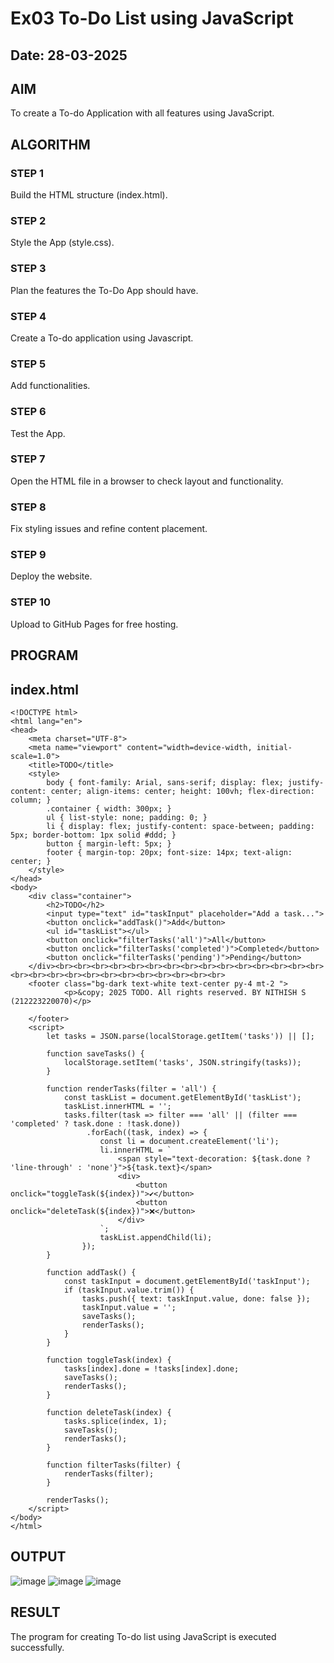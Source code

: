 # Ex03 To-Do List using JavaScript
## Date: 28-03-2025

## AIM
To create a To-do Application with all features using JavaScript.

## ALGORITHM
### STEP 1
Build the HTML structure (index.html).

### STEP 2
Style the App (style.css).

### STEP 3
Plan the features the To-Do App should have.

### STEP 4
Create a To-do application using Javascript.

### STEP 5
Add functionalities.

### STEP 6
Test the App.

### STEP 7
Open the HTML file in a browser to check layout and functionality.

### STEP 8
Fix styling issues and refine content placement.

### STEP 9
Deploy the website.

### STEP 10
Upload to GitHub Pages for free hosting.

## PROGRAM
## index.html
```
<!DOCTYPE html>
<html lang="en">
<head>
    <meta charset="UTF-8">
    <meta name="viewport" content="width=device-width, initial-scale=1.0">
    <title>TODO</title>
    <style>
        body { font-family: Arial, sans-serif; display: flex; justify-content: center; align-items: center; height: 100vh; flex-direction: column; }
        .container { width: 300px; }
        ul { list-style: none; padding: 0; }
        li { display: flex; justify-content: space-between; padding: 5px; border-bottom: 1px solid #ddd; }
        button { margin-left: 5px; }
        footer { margin-top: 20px; font-size: 14px; text-align: center; }
    </style>
</head>
<body>
    <div class="container">
        <h2>TODO</h2>
        <input type="text" id="taskInput" placeholder="Add a task...">
        <button onclick="addTask()">Add</button>
        <ul id="taskList"></ul>
        <button onclick="filterTasks('all')">All</button>
        <button onclick="filterTasks('completed')">Completed</button>
        <button onclick="filterTasks('pending')">Pending</button>
    </div><br><br><br><br><br><br><br><br><br><br><br><br><br><br><br><br><br><br><br><br><br><br><br><br><br><br><br>
    <footer class="bg-dark text-white text-center py-4 mt-2 ">
            <p>&copy; 2025 TODO. All rights reserved. BY NITHISH S (212223220070)</p>
        
    </footer>
    <script>
        let tasks = JSON.parse(localStorage.getItem('tasks')) || [];
        
        function saveTasks() {
            localStorage.setItem('tasks', JSON.stringify(tasks));
        }
        
        function renderTasks(filter = 'all') {
            const taskList = document.getElementById('taskList');
            taskList.innerHTML = '';
            tasks.filter(task => filter === 'all' || (filter === 'completed' ? task.done : !task.done))
                 .forEach((task, index) => {
                    const li = document.createElement('li');
                    li.innerHTML = `
                        <span style="text-decoration: ${task.done ? 'line-through' : 'none'}">${task.text}</span>
                        <div>
                            <button onclick="toggleTask(${index})">✔</button>
                            <button onclick="deleteTask(${index})">❌</button>
                        </div>
                    `;
                    taskList.appendChild(li);
                });
        }
        
        function addTask() {
            const taskInput = document.getElementById('taskInput');
            if (taskInput.value.trim()) {
                tasks.push({ text: taskInput.value, done: false });
                taskInput.value = '';
                saveTasks();
                renderTasks();
            }
        }
        
        function toggleTask(index) {
            tasks[index].done = !tasks[index].done;
            saveTasks();
            renderTasks();
        }
        
        function deleteTask(index) {
            tasks.splice(index, 1);
            saveTasks();
            renderTasks();
        }
        
        function filterTasks(filter) {
            renderTasks(filter);
        }
        
        renderTasks();
    </script>
</body>
</html>
```

## OUTPUT
![image](https://github.com/user-attachments/assets/4c8a9372-096a-4885-a435-2afafdceb6bf)
![image](https://github.com/user-attachments/assets/366d4aea-0f12-42af-83a9-7e01f71ce6dc)
![image](https://github.com/user-attachments/assets/ddd093fd-82a5-4d1e-b6e3-8244fa5c0f4d)


## RESULT
The program for creating To-do list using JavaScript is executed successfully.
